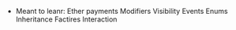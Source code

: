 - Meant to leanr:
  Ether payments
  Modifiers
  Visibility
  Events
  Enums
  Inheritance
  Factires
  Interaction
